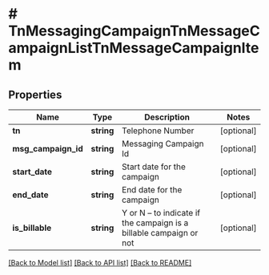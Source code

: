 # # TnMessagingCampaignTnMessageCampaignListTnMessageCampaignItem

## Properties

Name | Type | Description | Notes
------------ | ------------- | ------------- | -------------
**tn** | **string** | Telephone Number | [optional]
**msg_campaign_id** | **string** | Messaging Campaign Id | [optional]
**start_date** | **string** | Start date for the campaign | [optional]
**end_date** | **string** | End date for the campaign | [optional]
**is_billable** | **string** | Y or N – to indicate if the campaign is a billable campaign or not | [optional]

[[Back to Model list]](../../README.md#models) [[Back to API list]](../../README.md#endpoints) [[Back to README]](../../README.md)
